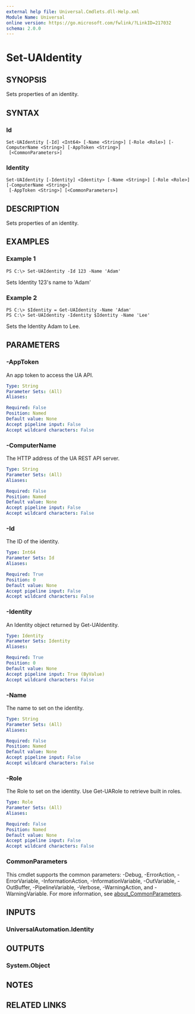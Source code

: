 ```yaml
---
external help file: Universal.Cmdlets.dll-Help.xml
Module Name: Universal
online version: https://go.microsoft.com/fwlink/?LinkID=217032
schema: 2.0.0
---
```


# Set-UAIdentity

## SYNOPSIS
Sets properties of an identity.

## SYNTAX

### Id
```
Set-UAIdentity [-Id] <Int64> [-Name <String>] [-Role <Role>] [-ComputerName <String>] [-AppToken <String>]
 [<CommonParameters>]
```

### Identity
```
Set-UAIdentity [-Identity] <Identity> [-Name <String>] [-Role <Role>] [-ComputerName <String>]
 [-AppToken <String>] [<CommonParameters>]
```

## DESCRIPTION
Sets properties of an identity.

## EXAMPLES

### Example 1
```
PS C:\> Set-UAIdentity -Id 123 -Name 'Adam'
```

Sets Identity 123's name to 'Adam'

### Example 2
```
PS C:\> $Identity = Get-UAIdentity -Name 'Adam'
PS C:\> Set-UAIdentity -Identity $Identity -Name 'Lee'
```

Sets the Identity Adam to Lee.

## PARAMETERS

### -AppToken
An app token to access the UA API.

```yaml
Type: String
Parameter Sets: (All)
Aliases:

Required: False
Position: Named
Default value: None
Accept pipeline input: False
Accept wildcard characters: False
```

### -ComputerName
The HTTP address of the UA REST API server.

```yaml
Type: String
Parameter Sets: (All)
Aliases:

Required: False
Position: Named
Default value: None
Accept pipeline input: False
Accept wildcard characters: False
```

### -Id
The ID of the identity.

```yaml
Type: Int64
Parameter Sets: Id
Aliases:

Required: True
Position: 0
Default value: None
Accept pipeline input: False
Accept wildcard characters: False
```

### -Identity
An Identity object returned by Get-UAIdentity.

```yaml
Type: Identity
Parameter Sets: Identity
Aliases:

Required: True
Position: 0
Default value: None
Accept pipeline input: True (ByValue)
Accept wildcard characters: False
```

### -Name
The name to set on the identity.

```yaml
Type: String
Parameter Sets: (All)
Aliases:

Required: False
Position: Named
Default value: None
Accept pipeline input: False
Accept wildcard characters: False
```

### -Role
The Role to set on the identity.
Use Get-UARole to retrieve built in roles.

```yaml
Type: Role
Parameter Sets: (All)
Aliases:

Required: False
Position: Named
Default value: None
Accept pipeline input: False
Accept wildcard characters: False
```

### CommonParameters
This cmdlet supports the common parameters: -Debug, -ErrorAction, -ErrorVariable, -InformationAction, -InformationVariable, -OutVariable, -OutBuffer, -PipelineVariable, -Verbose, -WarningAction, and -WarningVariable. For more information, see [about_CommonParameters](http://go.microsoft.com/fwlink/?LinkID=113216).

## INPUTS

### UniversalAutomation.Identity
## OUTPUTS

### System.Object
## NOTES

## RELATED LINKS
